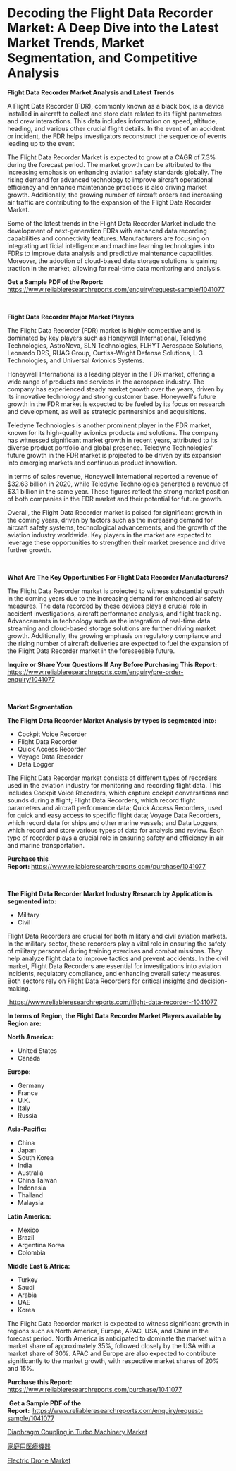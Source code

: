 <p><h1>Decoding the Flight Data Recorder Market: A Deep Dive into the Latest Market Trends, Market Segmentation, and Competitive Analysis</h1></p><p><strong>Flight Data Recorder Market Analysis and Latest Trends</strong></p>
<p><p>A Flight Data Recorder (FDR), commonly known as a black box, is a device installed in aircraft to collect and store data related to its flight parameters and crew interactions. This data includes information on speed, altitude, heading, and various other crucial flight details. In the event of an accident or incident, the FDR helps investigators reconstruct the sequence of events leading up to the event.</p><p>The Flight Data Recorder Market is expected to grow at a CAGR of 7.3% during the forecast period. The market growth can be attributed to the increasing emphasis on enhancing aviation safety standards globally. The rising demand for advanced technology to improve aircraft operational efficiency and enhance maintenance practices is also driving market growth. Additionally, the growing number of aircraft orders and increasing air traffic are contributing to the expansion of the Flight Data Recorder Market.</p><p>Some of the latest trends in the Flight Data Recorder Market include the development of next-generation FDRs with enhanced data recording capabilities and connectivity features. Manufacturers are focusing on integrating artificial intelligence and machine learning technologies into FDRs to improve data analysis and predictive maintenance capabilities. Moreover, the adoption of cloud-based data storage solutions is gaining traction in the market, allowing for real-time data monitoring and analysis.</p></p>
<p><strong>Get a Sample PDF of the Report:&nbsp;</strong> <a href="https://www.reliableresearchreports.com/enquiry/request-sample/1041077">https://www.reliableresearchreports.com/enquiry/request-sample/1041077</a></p>
<p>&nbsp;</p>
<p><strong>Flight Data Recorder Major Market Players</strong></p>
<p><p>The Flight Data Recorder (FDR) market is highly competitive and is dominated by key players such as Honeywell International, Teledyne Technologies, AstroNova, SLN Technologies, FLHYT Aerospace Solutions, Leonardo DRS, RUAG Group, Curtiss-Wright Defense Solutions, L-3 Technologies, and Universal Avionics Systems. </p><p>Honeywell International is a leading player in the FDR market, offering a wide range of products and services in the aerospace industry. The company has experienced steady market growth over the years, driven by its innovative technology and strong customer base. Honeywell's future growth in the FDR market is expected to be fueled by its focus on research and development, as well as strategic partnerships and acquisitions.</p><p>Teledyne Technologies is another prominent player in the FDR market, known for its high-quality avionics products and solutions. The company has witnessed significant market growth in recent years, attributed to its diverse product portfolio and global presence. Teledyne Technologies' future growth in the FDR market is projected to be driven by its expansion into emerging markets and continuous product innovation.</p><p>In terms of sales revenue, Honeywell International reported a revenue of $32.63 billion in 2020, while Teledyne Technologies generated a revenue of $3.1 billion in the same year. These figures reflect the strong market position of both companies in the FDR market and their potential for future growth.</p><p>Overall, the Flight Data Recorder market is poised for significant growth in the coming years, driven by factors such as the increasing demand for aircraft safety systems, technological advancements, and the growth of the aviation industry worldwide. Key players in the market are expected to leverage these opportunities to strengthen their market presence and drive further growth.</p></p>
<p>&nbsp;</p>
<p><strong>What Are The Key Opportunities For Flight Data Recorder Manufacturers?</strong></p>
<p><p>The Flight Data Recorder market is projected to witness substantial growth in the coming years due to the increasing demand for enhanced air safety measures. The data recorded by these devices plays a crucial role in accident investigations, aircraft performance analysis, and flight tracking. Advancements in technology such as the integration of real-time data streaming and cloud-based storage solutions are further driving market growth. Additionally, the growing emphasis on regulatory compliance and the rising number of aircraft deliveries are expected to fuel the expansion of the Flight Data Recorder market in the foreseeable future.</p></p>
<p><strong>Inquire or Share Your Questions If Any Before Purchasing This Report:</strong> <a href="https://www.reliableresearchreports.com/enquiry/pre-order-enquiry/1041077">https://www.reliableresearchreports.com/enquiry/pre-order-enquiry/1041077</a></p>
<p>&nbsp;</p>
<p><strong>Market Segmentation</strong></p>
<p><strong>The Flight Data Recorder Market Analysis by types is segmented into:</strong></p>
<p><ul><li>Cockpit Voice Recorder</li><li>Flight Data Recorder</li><li>Quick Access Recorder</li><li>Voyage Data Recorder</li><li>Data Logger</li></ul></p>
<p><p>The Flight Data Recorder market consists of different types of recorders used in the aviation industry for monitoring and recording flight data. This includes Cockpit Voice Recorders, which capture cockpit conversations and sounds during a flight; Flight Data Recorders, which record flight parameters and aircraft performance data; Quick Access Recorders, used for quick and easy access to specific flight data; Voyage Data Recorders, which record data for ships and other marine vessels; and Data Loggers, which record and store various types of data for analysis and review. Each type of recorder plays a crucial role in ensuring safety and efficiency in air and marine transportation.</p></p>
<p><strong>Purchase this Report:&nbsp;</strong><a href="https://www.reliableresearchreports.com/purchase/1041077">https://www.reliableresearchreports.com/purchase/1041077</a></p>
<p>&nbsp;</p>
<p><strong>The Flight Data Recorder Market Industry Research by Application is segmented into:</strong></p>
<p><ul><li>Military</li><li>Civil</li></ul></p>
<p><p>Flight Data Recorders are crucial for both military and civil aviation markets. In the military sector, these recorders play a vital role in ensuring the safety of military personnel during training exercises and combat missions. They help analyze flight data to improve tactics and prevent accidents. In the civil market, Flight Data Recorders are essential for investigations into aviation incidents, regulatory compliance, and enhancing overall safety measures. Both sectors rely on Flight Data Recorders for critical insights and decision-making.</p></p>
<p><a href="https://www.reliableresearchreports.com/flight-data-recorder-r1041077">&nbsp;https://www.reliableresearchreports.com/flight-data-recorder-r1041077</a></p>
<p><strong>In terms of Region, the Flight Data Recorder Market Players available by Region are:</strong></p>
<p>
    <p> <strong> North America: </strong>
        <ul>
            <li>United States</li>
            <li>Canada</li>
        </ul>
        </p> 
    <p> <strong> Europe: </strong>
        <ul>
            <li>Germany</li>
            <li>France</li>
            <li>U.K.</li>
            <li>Italy</li>
            <li>Russia</li>
        </ul>
        </p> 
    <p> <strong> Asia-Pacific: </strong>
        <ul>
            <li>China</li>
            <li>Japan</li>
            <li>South Korea</li>
            <li>India</li>
            <li>Australia</li>
            <li>China Taiwan</li>
            <li>Indonesia</li>
            <li>Thailand</li>
            <li>Malaysia</li>
        </ul>
        </p> 
    <p> <strong> Latin America: </strong>
        <ul>
            <li>Mexico</li>
            <li>Brazil</li>
            <li>Argentina Korea</li>
            <li>Colombia</li>
        </ul>
        </p> 
    <p> <strong> Middle East & Africa: </strong>
        <ul>
            <li>Turkey</li>
            <li>Saudi</li>
            <li>Arabia</li>
            <li>UAE</li>
            <li>Korea</li>
        </ul>
    </p>
    </p>
<p><p>The Flight Data Recorder market is expected to witness significant growth in regions such as North America, Europe, APAC, USA, and China in the forecast period. North America is anticipated to dominate the market with a market share of approximately 35%, followed closely by the USA with a market share of 30%. APAC and Europe are also expected to contribute significantly to the market growth, with respective market shares of 20% and 15%.</p></p>
<p><strong>Purchase this Report: </strong><a href="https://www.reliableresearchreports.com/purchase/1041077">https://www.reliableresearchreports.com/purchase/1041077</a></p>
<p>&nbsp;<strong>Get a Sample PDF of the Report:&nbsp;&nbsp;</strong><a href="https://www.reliableresearchreports.com/enquiry/request-sample/1041077">https://www.reliableresearchreports.com/enquiry/request-sample/1041077</a></p>
<p><strong></strong></p>
<p><p><a href="https://github.com/jaidynmorantestelletmjzya/Market-Research-Report-List-2/blob/main/diaphragm-coupling-in-turbo-machinery-market.md">Diaphragm Coupling in Turbo Machinery Market</a></p><p><a href="https://github.com/SantosDicki04/Market-Research-Report-List-1/blob/main/861290634075.md">家庭用医療機器</a></p><p><a href="https://github.com/ruddyyedelwadw/Market-Research-Report-List-2/blob/main/electric-drone-market.md">Electric Drone Market</a></p></p>
